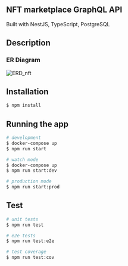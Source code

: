 ## NFT marketplace GraphQL API
Built with NestJS, TypeScript, PostgreSQL 


## Description
### ER Diagram
  ![ERD_nft](https://user-images.githubusercontent.com/76242678/155319398-00c95d0d-a70f-4781-bc07-a3fd77816bce.png)


## Installation

```bash
$ npm install
```

## Running the app

```bash
# development
$ docker-compose up 
$ npm run start

# watch mode
$ docker-compose up
$ npm run start:dev

# production mode
$ npm run start:prod
```

## Test

```bash
# unit tests
$ npm run test

# e2e tests
$ npm run test:e2e

# test coverage
$ npm run test:cov
```

